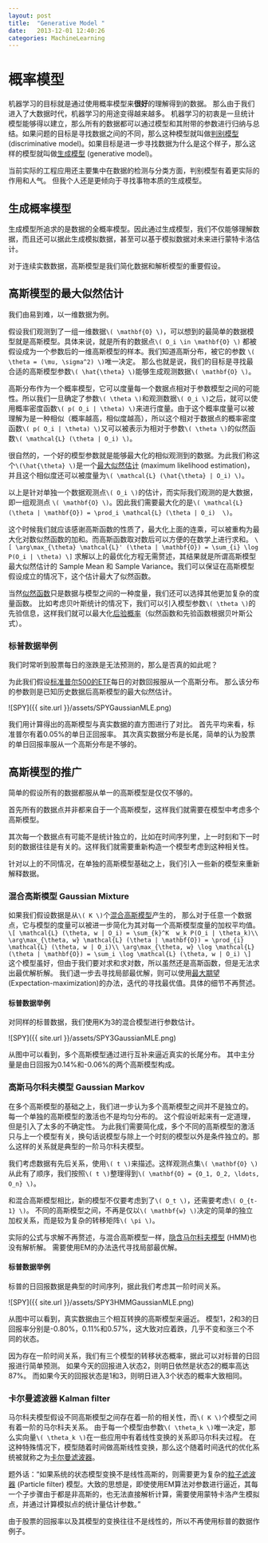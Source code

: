 ```yaml
---
layout: post
title:  "Generative Model "
date:   2013-12-01 12:40:26
categories: MachineLearning 
---
```


# 概率模型

机器学习的目标就是通过使用概率模型来**很好**的理解得到的数据。
那么由于我们进入了大数据时代，机器学习的用途变得越来越多。
机器学习的初衷是一旦统计模型能够得以建立，那么所有的数据都可以通过模型和其附带的参数进行归纳与总结。如果问题的目标是寻找数据之间的不同，那么这种模型就叫做[判别模型] (discriminative model)。如果目标是进一步寻找数据为什么是这个样子，那么这样的模型就叫做[生成模型] (generative model)。

当前实际的工程应用还主要集中在数据的检测与分类方面，判别模型有着更实际的作用和人气。
但我个人还是更倾向于寻找事物本质的生成模型。

## 生成概率模型

生成模型所追求的是数据的全概率模型。因此通过生成模型，我们不仅能够理解数据，而且还可以据此生成模拟数据，甚至可以基于模拟数据对未来进行蒙特卡洛估计。

对于连续实数数据，高斯模型是我们简化数据和解析模型的重要假设。

## 高斯模型的最大似然估计

我们由易到难，以一维数据为例。

假设我们观测到了一组一维数据`\( \mathbf{O} \)`，可以想到的最简单的数据模型就是高斯模型。具体来说，就是所有的数据点`\( O_i \in \mathbf{O} \)` 都被假设成为一个参数后的一维高斯模型的样本。我们知道高斯分布，被它的参数 `\( \theta = (\mu, \sigma^2) \)`唯一决定。
那么也就是说，我们的目标是寻找最合适的高斯模型参数`\( \hat{\theta} \)`能够生成观测数据`\( \mathbf{O} \)`。

高斯分布作为一个概率模型，它可以度量每一个数据点相对于参数模型之间的可能性。所以我们一旦确定了参数`\( \theta \)`和观测数据`\( O_i \)`之后，就可以使用概率密度函数`\( p( O_i | \theta) \)`来进行度量。由于这个概率度量可以被理解为是一种相似（概率越高，相似度越高），所以这个相对于数据点的概率密度函数`\( p( O_i | \theta) \)`又可以被表示为相对于参数`\( \theta \)`的似然函数`\( \mathcal{L} (\theta | O_i) \)`。

很自然的，一个好的模型参数就是能够最大化的相似观测到的数据。为此我们称这个`\(\hat{\theta} \)`是一个[最大似然估计] (maximum likelihood estimation)，并且这个相似度还可以被度量为`\( \mathcal{L} (\hat{\theta} | O_i) \)`。

以上是针对单独一个数据观测点`\( O_i \)`的估计，而实际我们观测的是大数据，即一组观测点 `\( \mathbf{O} \)`。因此我们需要最大化的是`\( \mathcal{L} (\theta | \mathbf{O}) = \prod_i \mathcal{L} (\theta | O_i)  \)`。

这个时候我们就应该感谢高斯函数的性质了，最大化上面的连乘，可以被重构为最大化对数似然函数的加和。而高斯函数取对数后可以方便的在数学上进行求和。
`\[
	\arg\max_{\theta} \mathcal{L}' (\theta | \mathbf{O}) = \sum_{i} \log P(O_i | \theta)
\]`
求解以上的最优化方程无需赘述，其结果就是所谓高斯模型最大似然估计的 Sample Mean 和 Sample Variance。我们可以保证在高斯模型假设成立的情况下，这个估计最大了似然函数。

当然[似然函数]只是数据与模型之间的一种度量，我们还可以选择其他更加复杂的度量函数。
比如考虑贝叶斯统计的情况下，我们可以引入模型参数`\( \theta \)`的先验信息，这样我们就可以最大化[后验概率]（似然函数和先验函数根据贝叶斯公式）。

### 标普数据举例
我们时常听到股票每日的涨跌是无法预测的，那么是否真的如此呢？


为此我们假设[标准普尔500的ETF]每日的对数回报服从一个高斯分布。
那么该分布的参数则是已知历史数据后高斯模型的最大似然估计。

![SPY]({{ site.url }}/assets/SPYGaussianMLE.png)

我们用计算得出的高斯模型与真实数据的直方图进行了对比。
首先平均来看，标准普尔有着0.05%的单日正回报率。
其次真实数据分布是长尾，简单的认为股票的单日回报率服从一个高斯分布是不够的。


## 高斯模型的推广

简单的假设所有的数据都服从单一的高斯模型是仅仅不够的。

首先所有的数据点并非都来自于一个高斯模型，这样我们就需要在模型中考虑多个高斯模型。

其次每一个数据点有可能不是统计独立的，比如在时间序列里，上一时刻和下一时刻的数据往往是有关的。这样我们就需要重新构造一个模型考虑到这种相关性。

针对以上的不同情况，在单独的高斯模型基础之上，我们引入一些新的模型来重新解释数据。

### 混合高斯模型 Gaussian Mixture 

如果我们假设数据是从`\( K \)`个[混合高斯模型]产生的，
那么对于任意一个数据点，它与模型的度量可以被进一步简化为其对每一个高斯模型度量的加权平均值。
`\[
	\mathcal{L} (\theta, w | O_i) = \sum_{k}^K  w_k P(O_i | \theta_k)\\
	\arg\max_{\theta, w} \mathcal{L} (\theta | \mathbf{O}) = \prod_{i} \mathcal{L} (\theta, w | O_i)\\
	\arg\max_{\theta, w} \log \mathcal{L} (\theta | \mathbf{O}) = \sum_i \log \mathcal{L} (\theta, w | O_i)
\]`
这个模型虽好，但由于我们要对求和求对数，所以虽然还是高斯函数，但是无法求出最优解析解。
我们退一步去寻找局部最优解，则可以使用[最大期望] (Expectation-maximization)的办法，迭代的寻找最优值。具体的细节不再赘述。

#### 标普数据举例

对同样的标普数据，我们使用K为3的混合模型进行参数估计。

![SPY]({{ site.url }}/assets/SPY3GaussianMLE.png)

从图中可以看到，多个高斯模型通过进行互补来逼近真实的长尾分布。
其中主分量是由日回报为0.14%和-0.06%的两个高斯模型构成。

### 高斯马尔科夫模型 Gaussian Markov 

在多个高斯模型的基础之上，我们进一步认为多个高斯模型之间并不是独立的。
每一个单独的高斯模型的激活也不是均匀分布的。
这个假设听起来有一定道理，但是引入了太多的不确定性。
为此我们需要简化成，多个不同的高斯模型的激活只与上一个模型有关，换句话说模型与除上一个时刻的模型以外是条件独立的。那么这样的关系就是典型的一阶马尔科夫模型。

我们考虑数据有先后关系，使用`\( t \)`来描述。这样观测点集`\( \mathbf{O} \)`从此有了顺序，我们按照`\( t \)`整理得到`\( \mathbf{O} = {O_1, O_2, \ldots, O_n} \)`。

和混合高斯模型相比，新的模型不仅要考虑到了`\( O_t \)`，还需要考虑`\( O_{t-1} \)`。
不同的高斯模型之间，不再是仅以`\( \mathbf{w} \)`决定的简单的独立加权关系，而是较为复杂的转移矩阵`\( \pi \)`。

实际的公式与求解不再赘述，与混合高斯模型一样，[隐含马尔科夫模型] (HMM)也没有解析解。
需要使用EM的办法迭代寻找局部最优解。

#### 标普数据举例
标普的日回报数据是典型的时间序列，据此我们考虑其一阶时间关系。

![SPY]({{ site.url }}/assets/SPY3HMMGaussianMLE.png)

从图中可以看到，真实数据由三个相互转换的高斯模型来逼近。
模型1，2和3的日回报率分别是-0.80%，0.11%和0.57%，这大致对应着跌，几乎不变和涨三个不同的状态。


因为存在一阶时间关系，我们有三个模型的转移状态概率，据此可以对标普的日回报进行简单预测。
如果今天的回报进入状态2，则明日依然是状态2的概率高达87%。
而如果今天的回报状态是1和3，则明日进入3个状态的概率大致相同。


### 卡尔曼滤波器 Kalman filter

马尔科夫模型假设不同高斯模型之间存在着一阶的相关性，而`\( K \)`个模型之间有着一阶的马尔科夫关系。
由于每一个模型由参数`\( \theta_k \)`唯一决定，那么实向量`\( \theta_k \)`在一些应用中有着线性变换的关系即马尔科夫过程。
在这种特殊情况下，模型随着时间做高斯线性变换，那么这个随着时间迭代的优化系统被就称之为[卡尔曼滤波器]。


题外话：“如果系统的状态模型变换不是线性高斯的，则需要更为复杂的[粒子滤波器] (Particle filter) 模型。大致的思想是，即使使用EM算法对参数进行逼近，其每一个子步骤由于都是非高斯的，也无法直接解析计算，需要使用蒙特卡洛产生模拟点，并通过计算模拟点的统计量估计参数。”


由于股票的回报率以及其模型的变换往往不是线性的，所以不再使用标普的数据作例子。





[判别模型]: http://en.wikipedia.org/wiki/Discriminative_model
[生成模型]: http://en.wikipedia.org/wiki/Generative_model
[卡尔曼滤波器]: http://en.wikipedia.org/wiki/Kalman_filter
[最大期望]: http://en.wikipedia.org/wiki/Expectation%E2%80%93maximization_algorithm
[混合高斯模型]: http://en.wikipedia.org/wiki/Mixture_model
[隐含马尔科夫模型]: http://en.wikipedia.org/wiki/Hidden_Markov_model
[似然函数]: http://en.wikipedia.org/wiki/Likelihood_function
[后验概率]: http://en.wikipedia.org/wiki/Posterior_probability
[标准普尔500的ETF]: http://finance.yahoo.com/q?s=SPY
[最大似然估计]: http://en.wikipedia.org/wiki/Maximum_likelihood
[粒子滤波器]: http://en.wikipedia.org/wiki/Particle_filter
